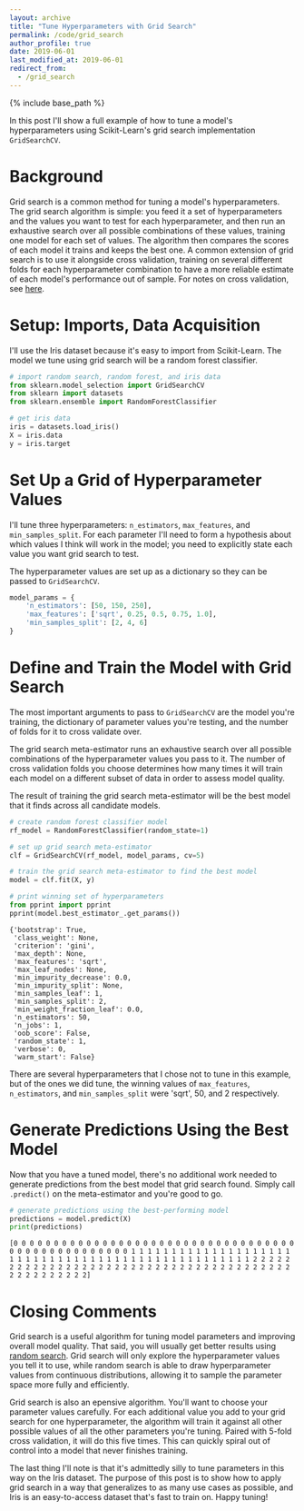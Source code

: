 ```yaml
---
layout: archive
title: "Tune Hyperparameters with Grid Search"
permalink: /code/grid_search
author_profile: true
date: 2019-06-01
last_modified_at: 2019-06-01
redirect_from:
  - /grid_search
---
```


{% include base_path %}

In this post I'll show a full example of how to tune a model's hyperparameters using Scikit-Learn's grid search implementation `GridSearchCV`.

# Background

Grid search is a common method for tuning a model's hyperparameters. The grid search algorithm is simple: you feed it a set of hyperparameters and the values you want to test for each hyperparameter, and then run an exhaustive search over all possible combinations of these values, training one model for each set of values. The algorithm then compares the scores of each model it trains and keeps the best one. A common extension of grid search is to use it alongside cross validation, training on several different folds for each hyperparameter combination to have a more reliable estimate of each model's performance out of sample. For notes on cross validation, see [here](https://jamesrledoux.com/code/k_fold_cross_validation).

# Setup: Imports, Data Acquisition

I'll use the Iris dataset because it's easy to import from Scikit-Learn. The model we tune using grid search will be a random forest classifier.

```python
# import random search, random forest, and iris data
from sklearn.model_selection import GridSearchCV
from sklearn import datasets
from sklearn.ensemble import RandomForestClassifier

# get iris data
iris = datasets.load_iris()
X = iris.data
y = iris.target
```

# Set Up a Grid of Hyperparameter Values

I'll tune three hyperparameters: `n_estimators`, `max_features`, and `min_samples_split`. For each parameter I'll need to form a hypothesis about which values I think will work in the model; you need to explicitly state each value you want grid search to test.  

The hyperparameter values are set up as a dictionary so they can be passed to `GridSearchCV`.

```python
model_params = {
    'n_estimators': [50, 150, 250],
    'max_features': ['sqrt', 0.25, 0.5, 0.75, 1.0],
    'min_samples_split': [2, 4, 6]
}
```

# Define and Train the Model with Grid Search

The most important arguments to pass to `GridSearchCV` are the model you're training, the dictionary of parameter values you're testing, and the number of folds for it to cross validate over. 

The grid search meta-estimator runs an exhaustive search over all possible combinations of the hyperparameter values you pass to it. The number of cross validation folds you choose determines how many times it will train each model on a different subset of data in order to assess model quality.

The result of training the grid search meta-estimator will be the best model that it finds across all candidate models. 

```python
# create random forest classifier model
rf_model = RandomForestClassifier(random_state=1)

# set up grid search meta-estimator
clf = GridSearchCV(rf_model, model_params, cv=5)

# train the grid search meta-estimator to find the best model
model = clf.fit(X, y)

# print winning set of hyperparameters
from pprint import pprint
pprint(model.best_estimator_.get_params())
```

```
{'bootstrap': True,
 'class_weight': None,
 'criterion': 'gini',
 'max_depth': None,
 'max_features': 'sqrt',
 'max_leaf_nodes': None,
 'min_impurity_decrease': 0.0,
 'min_impurity_split': None,
 'min_samples_leaf': 1,
 'min_samples_split': 2,
 'min_weight_fraction_leaf': 0.0,
 'n_estimators': 50,
 'n_jobs': 1,
 'oob_score': False,
 'random_state': 1,
 'verbose': 0,
 'warm_start': False}
 ```

There are several hyperparameters that I chose not to tune in this example, but of the ones we did tune, the winning values of `max_features`, `n_estimators`, and `min_samples_split` were 'sqrt', 50, and 2 respectively. 

# Generate Predictions Using the Best Model

Now that you have a tuned model, there's no additional work needed to generate predictions from the best model that grid search found. Simply call `.predict()` on the meta-estimator and you're good to go. 

```python
# generate predictions using the best-performing model
predictions = model.predict(X)
print(predictions)
```

`[0 0 0 0 0 0 0 0 0 0 0 0 0 0 0 0 0 0 0 0 0 0 0 0 0 0 0 0 0 0 0 0 0 0 0 0 0
 0 0 0 0 0 0 0 0 0 0 0 0 0 1 1 1 1 1 1 1 1 1 1 1 1 1 1 1 1 1 1 1 1 1 1 1 1
 1 1 1 1 1 1 1 1 1 1 1 1 1 1 1 1 1 1 1 1 1 1 1 1 1 1 2 2 2 2 2 2 2 2 2 2 2
 2 2 2 2 2 2 2 2 2 2 2 2 2 2 2 2 2 2 2 2 2 2 2 2 2 2 2 2 2 2 2 2 2 2 2 2 2
 2 2]`

# Closing Comments

Grid search is a useful algorithm for tuning model parameters and improving overall model quality. That said, you will usually get better results using [random search](https://jamesrledoux.com/code/randomized_parameter_search). Grid search will only explore the hyperparameter values you tell it to use, while random search is able to draw hyperparameter values from continuous distributions, allowing it to sample the parameter space more fully and efficiently.

Grid search is also an epensive algorithm. You'll want to choose your parameter values carefully. For each additional value you add to your grid search for one hyperparameter, the algorithm will train it against all other possible values of all the other parameters you're tuning. Paired with 5-fold cross validation, it will do this five times. This can quickly spiral out of control into a model that never finishes training.

The last thing I'll note is that it's admittedly silly to tune parameters in this way on the Iris dataset. The purpose of this post is to show how to apply grid search in a way that generalizes to as many use cases as possible, and Iris is an easy-to-access dataset that's fast to train on. Happy tuning!




















